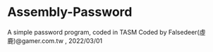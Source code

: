 # Assembly-Password
A simple password program, coded in TASM
Coded by Falsedeer(虛鹿)@gamer.com.tw , 2022/03/01
